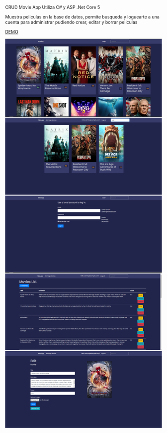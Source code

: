 CRUD Movie App
Utiliza C# y ASP .Net Core 5

Muestra peliculas en la base de datos, permite busqueda y loguearte a una cuenta para administrar pudiendo crear, editar y borrar peliculas


[DEMO](https://movies-mv.herokuapp.com/)

![alt text](https://github.com/MatiasV91/Movies/blob/master/github/Homepage.PNG)
![alt text](https://github.com/MatiasV91/Movies/blob/master/github/Search.PNG)
![alt text](https://github.com/MatiasV91/Movies/blob/master/github/login.PNG)
![alt text](https://github.com/MatiasV91/Movies/blob/master/github/manage.PNG)
![alt text](https://github.com/MatiasV91/Movies/blob/master/github/Edit.PNG)

